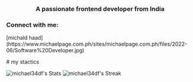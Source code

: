 <h3 align="center">A passionate frontend developer from India</h3>

<h3 align="left">Connect with me:</h3>
<p align="left">
[michald haad]  (https://www.michaelpage.com.ph/sites/michaelpage.com.ph/files/2022-06/Software%20Developer.jpg)
</p>
# my stactics 
<!---
michael34df/michael34df is a ✨ special ✨ repository because its `README.md` (this file) appears on your GitHub profile.
You can click the Preview link to take a look at your changes.
--->

![michael34df's Stats](https://github-readme-stats.vercel.app/api?username=michael34df&theme=gotham&show_icons=true&hide_border=true&count_private=false)
![michael34df's Streak](https://github-readme-streak-stats.herokuapp.com/?user=michael34df&theme=gotham&hide_border=true)
